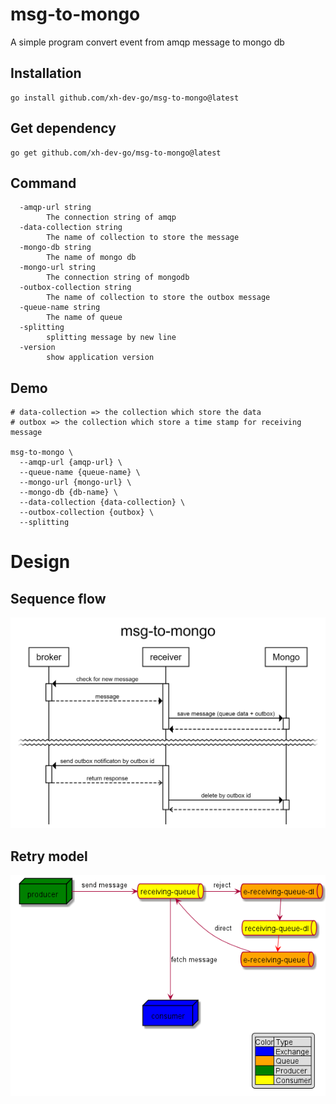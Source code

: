 # msg-to-mongo

A simple program convert event from amqp message to mongo db


## Installation
```shell
go install github.com/xh-dev-go/msg-to-mongo@latest
```

## Get dependency
```shell
go get github.com/xh-dev-go/msg-to-mongo@latest
```

## Command
```shell
  -amqp-url string
        The connection string of amqp
  -data-collection string
        The name of collection to store the message
  -mongo-db string
        The name of mongo db
  -mongo-url string
        The connection string of mongodb
  -outbox-collection string
        The name of collection to store the outbox message
  -queue-name string
        The name of queue
  -splitting
        splitting message by new line
  -version
        show application version

```

## Demo
```shell
# data-collection => the collection which store the data
# outbox => the collection which store a time stamp for receiving message

msg-to-mongo \
  --amqp-url {amqp-url} \
  --queue-name {queue-name} \
  --mongo-url {mongo-url} \
  --mongo-db {db-name} \
  --data-collection {data-collection} \
  --outbox-collection {outbox} \
  --splitting
```

# Design
## Sequence flow
![sequence](./docs/sequence.png)

## Retry model
![retry model](./docs/queue-retry-model.png)

